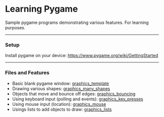 # Learning Pygame 
Sample pygame programs demonstrating various features. For learning purposes. 

---

### Setup 
Install pygame on your device: https://www.pygame.org/wiki/GettingStarted

---

### Files and Features
* Basic blank pygame window: [graphics_template](https://github.com/hannah-fisher/pygame_learning/blob/main/graphics_template.py) 
* Drawing various shapes: [graphics_many_shapes](https://github.com/hannah-fisher/pygame_learning/blob/main/graphics_many_shapes.py) 
* Objects that move and bounce off edges: [graphics_bouncing](https://github.com/hannah-fisher/pygame_learning/blob/main/graphics_bouncing.py)
* Using keyboard input (polling and events): [graphics_key_presses](https://github.com/hannah-fisher/pygame_learning/blob/main/graphics_key_presses.py)
* Using mouse input (location): [graphics_mouse](https://github.com/hannah-fisher/pygame_learning/blob/main/graphics_mouse.py)
* Usings lists to add objects to draw: [graphics_lists](https://github.com/hannah-fisher/pygame_learning/blob/main/graphics_lists.py)
